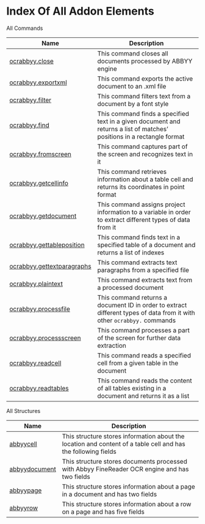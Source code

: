 # Index Of All Addon Elements


 All Commands

| Name | Description |
| ---- | ----------- |
| [ocrabbyy.close](Commands/OcrAbbyyCloseCommand.md) | This command closes all documents processed by ABBYY engine |
| [ocrabbyy.exportxml](Commands/OcrAbbyyExportXmlCommand.md) | This command exports the active document to an .xml file |
| [ocrabbyy.filter](Commands/OcrAbbyyFilterCommand.md) | This command filters text from a document by a font style |
| [ocrabbyy.find](Commands/OcrAbbyyFindCommand.md) | This command finds a specified text in a given document and returns a list of matches’ positions in a rectangle format |
| [ocrabbyy.fromscreen](Commands/OcrAbbyyFromScreenCommand.md) | This command captures part of the screen and recognizes text in it |
| [ocrabbyy.getcellinfo](Commands/OcrAbbyyGetCellInfoCommand.md) | This command retrieves information about a table cell and returns its coordinates in point format |
| [ocrabbyy.getdocument](Commands/OcrAbbyyGetDocumentCommand.md) | This command assigns project information to a variable in order to extract different types of data from it |
| [ocrabbyy.gettableposition](Commands/OcrAbbyyGetTablePositionCommand.md) | This command finds text in a specified table of a document and returns a list of indexes |
| [ocrabbyy.gettextparagraphs](Commands/OcrAbbyyGetTextParagraphsCommand.md) | This command extracts text paragraphs from a specified file |
| [ocrabbyy.plaintext](Commands/OcrAbbyyPlainTextCommand.md) | This command extracts text from a processed document |
| [ocrabbyy.processfile](Commands/OcrAbbyyProcessFileCommand.md) | This command returns a document ID in order to extract different types of data from it with other `ocrabbyy.` commands |
| [ocrabbyy.processscreen](Commands/OcrAbbyyProcessScreenCommand.md) | This command processes a part of the screen for further data extraction |
| [ocrabbyy.readcell](Commands/OcrAbbyyReadCellCommand.md) | This command reads a specified cell from a given table in the document |
| [ocrabbyy.readtables](Commands/OcrAbbyyReadTablesCommand.md) | This command reads the content of all tables existing in a document and returns it as a list |

 All Structures

| Name | Description |
| ---- | ----------- |
| [abbyycell](Structures/AbbyyCellStructure.md) | This structure stores information about the location and content of a table cell and has the following fields |
| [abbyydocument](Structures/AbbyyDocumentStructure.md) | This structure stores documents processed with Abbyy FineReader OCR engine and has two fields |
| [abbyypage](Structures/AbbyyPageStructure.md) | This structure stores information about a page in a document and has two fields |
| [abbyyrow](Structures/AbbyyRowStructure.md) | This structure stores information about a row on a page and has five fields |
